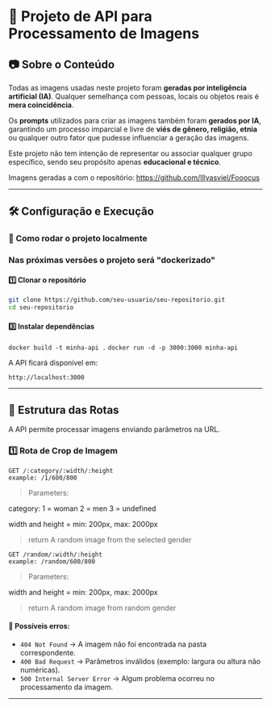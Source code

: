 # 📌 Projeto de API para Processamento de Imagens  

## 📷 Sobre o Conteúdo  

Todas as imagens usadas neste projeto foram **geradas por inteligência artificial (IA)**. Qualquer semelhança com pessoas, locais ou objetos reais é **mera coincidência**.  

Os **prompts** utilizados para criar as imagens também foram **gerados por IA**, garantindo um processo imparcial e livre de **viés de gênero, religião, etnia** ou qualquer outro fator que pudesse influenciar a geração das imagens.  

Este projeto não tem intenção de representar ou associar qualquer grupo específico, sendo seu propósito apenas **educacional e técnico**. 

Imagens geradas a com o repositório:
https://github.com/lllyasviel/Fooocus

---

## 🛠️ Configuração e Execução  

### 📌 Como rodar o projeto localmente  

### Nas próximas versões o projeto será "dockerizado"

#### 1️⃣ **Clonar o repositório**  

```bash
git clone https://github.com/seu-usuario/seu-repositorio.git
cd seu-repositorio
```

#### 3️⃣ **Instalar dependências**  

```docker build -t minha-api .```
```docker run -d -p 3000:3000 minha-api```

A API ficará disponível em:  

```
http://localhost:3000
```

---

## 🔀 Estrutura das Rotas  

A API permite processar imagens enviando parâmetros na URL.  

### **1️⃣ Rota de Crop de Imagem**  

```http
GET /:category/:width/:height
example: /1/600/800
```
> Parameters:

category:
1 = woman
2 = men
3 = undefined

width and height = min: 200px, max: 2000px

> return
A random image from the selected gender

```http
GET /random/:width/:height
example: /random/600/800
```
> Parameters:

width and height = min: 200px, max: 2000px

> return
A random image from random gender

#### 🚨 **Possíveis erros:**  

- `404 Not Found` → A imagem não foi encontrada na pasta correspondente.  
- `400 Bad Request` → Parâmetros inválidos (exemplo: largura ou altura não numéricas).  
- `500 Internal Server Error` → Algum problema ocorreu no processamento da imagem.  

---
